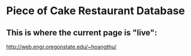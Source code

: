 # Piece of Cake Restaurant Database

## This is where the current page is "live":
http://web.engr.oregonstate.edu/~hoangthu/